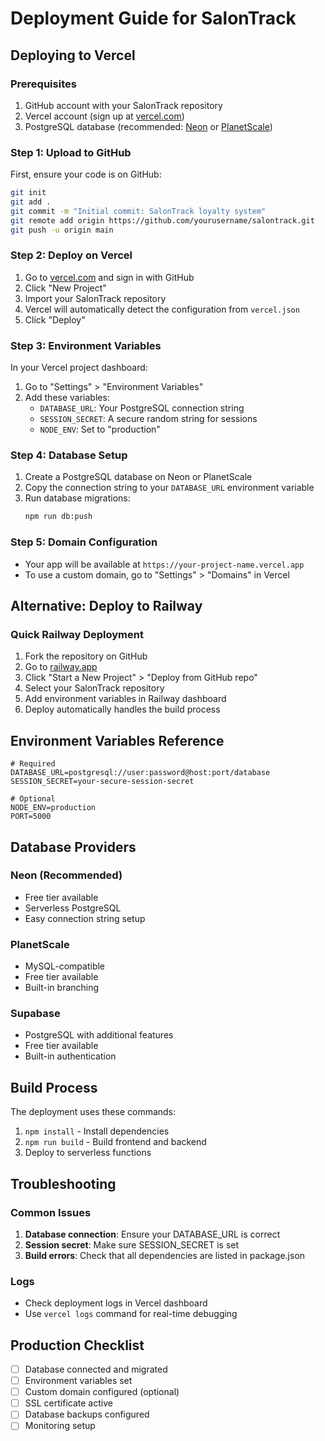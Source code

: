 # Deployment Guide for SalonTrack

## Deploying to Vercel

### Prerequisites
1. GitHub account with your SalonTrack repository
2. Vercel account (sign up at [vercel.com](https://vercel.com))
3. PostgreSQL database (recommended: [Neon](https://neon.tech) or [PlanetScale](https://planetscale.com))

### Step 1: Upload to GitHub
First, ensure your code is on GitHub:
```bash
git init
git add .
git commit -m "Initial commit: SalonTrack loyalty system"
git remote add origin https://github.com/yourusername/salontrack.git
git push -u origin main
```

### Step 2: Deploy on Vercel
1. Go to [vercel.com](https://vercel.com) and sign in with GitHub
2. Click "New Project"
3. Import your SalonTrack repository
4. Vercel will automatically detect the configuration from `vercel.json`
5. Click "Deploy"

### Step 3: Environment Variables
In your Vercel project dashboard:
1. Go to "Settings" > "Environment Variables"
2. Add these variables:
   - `DATABASE_URL`: Your PostgreSQL connection string
   - `SESSION_SECRET`: A secure random string for sessions
   - `NODE_ENV`: Set to "production"

### Step 4: Database Setup
1. Create a PostgreSQL database on Neon or PlanetScale
2. Copy the connection string to your `DATABASE_URL` environment variable
3. Run database migrations:
   ```bash
   npm run db:push
   ```

### Step 5: Domain Configuration
- Your app will be available at `https://your-project-name.vercel.app`
- To use a custom domain, go to "Settings" > "Domains" in Vercel

## Alternative: Deploy to Railway

### Quick Railway Deployment
1. Fork the repository on GitHub
2. Go to [railway.app](https://railway.app)
3. Click "Start a New Project" > "Deploy from GitHub repo"
4. Select your SalonTrack repository
5. Add environment variables in Railway dashboard
6. Deploy automatically handles the build process

## Environment Variables Reference

```env
# Required
DATABASE_URL=postgresql://user:password@host:port/database
SESSION_SECRET=your-secure-session-secret

# Optional
NODE_ENV=production
PORT=5000
```

## Database Providers

### Neon (Recommended)
- Free tier available
- Serverless PostgreSQL
- Easy connection string setup

### PlanetScale
- MySQL-compatible
- Free tier available
- Built-in branching

### Supabase
- PostgreSQL with additional features
- Free tier available
- Built-in authentication

## Build Process
The deployment uses these commands:
1. `npm install` - Install dependencies
2. `npm run build` - Build frontend and backend
3. Deploy to serverless functions

## Troubleshooting

### Common Issues
1. **Database connection**: Ensure your DATABASE_URL is correct
2. **Session secret**: Make sure SESSION_SECRET is set
3. **Build errors**: Check that all dependencies are listed in package.json

### Logs
- Check deployment logs in Vercel dashboard
- Use `vercel logs` command for real-time debugging

## Production Checklist
- [ ] Database connected and migrated
- [ ] Environment variables set
- [ ] Custom domain configured (optional)
- [ ] SSL certificate active
- [ ] Database backups configured
- [ ] Monitoring setup
